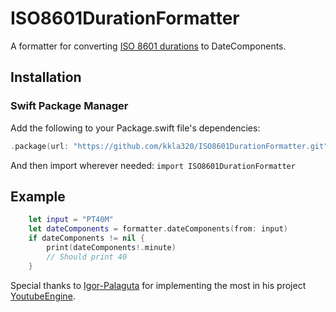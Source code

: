 # ISO8601DurationFormatter

A formatter for converting [ISO 8601 durations](https://en.wikipedia.org/wiki/ISO_8601#Durations) to DateComponents.

## Installation

### Swift Package Manager
Add the following to your Package.swift file's dependencies:
```swift
.package(url: "https://github.com/kkla320/ISO8601DurationFormatter.git", from: "1.0.0")
```
And then import wherever needed: `import ISO8601DurationFormatter`

## Example

```swift
    let input = "PT40M"
    let dateComponents = formatter.dateComponents(from: input)
    if dateComponents != nil {
        print(dateComponents!.minute)
        // Should print 40
    }
```

Special thanks to [Igor-Palaguta](https://github.com/Igor-Palaguta) for implementing the most in his project [YoutubeEngine](https://github.com/Igor-Palaguta/YoutubeEngine).
